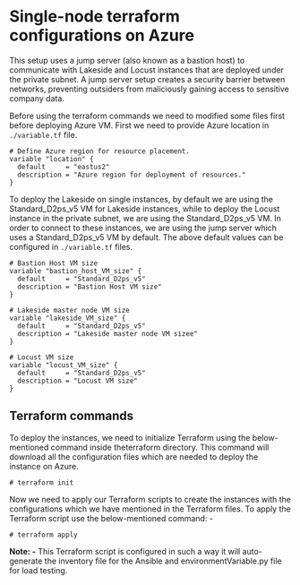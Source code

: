 # Single-node terraform configurations on Azure

This setup uses a jump server (also known as a bastion host) to communicate with Lakeside and Locust instances that are deployed under the private subnet. A jump server setup creates a security barrier between networks, preventing outsiders from maliciously gaining access to sensitive company data. 

Before using the terraform commands we need to modified some files first before deploying Azure VM. First we need to provide Azure location in ```./variable.tf``` file.

```
# Define Azure region for resource placement.
variable "location" {
  default     = "eastus2"
  description = "Azure region for deployment of resources."
}
```
To deploy the Lakeside on single instances, by default we are using the Standard_D2ps_v5 VM for Lakeside instances, while to deploy the Locust instance in the private subnet, we are using the Standard_D2ps_v5 VM. In order to connect to these instances, we are using the jump server which uses a Standard_D2ps_v5 VM by default. The above default values can be configured in ```./variable.tf``` files. 

```
# Bastion Host VM size
variable "bastion_host_VM_size" {
  default     = "Standard_D2ps_v5"
  description = "Bastion Host VM size"
}

# Lakeside master node VM size
variable "lakeside_VM_size" {
  default     = "Standard_D2ps_v5"
  description = "Lakeside master node VM sizee"
}

# Locust VM size
variable "locust_VM_size" {
  default     = "Standard_D2ps_v5"
  description = "Locust VM size"
}
```

## Terraform commands

To deploy the instances, we need to initialize Terraform using the below-mentioned command inside theterraform directory. This command will download all the configuration files which are needed to deploy the instance on Azure.
```
# terraform init
```

Now we need to apply our Terraform scripts to create the instances with the configurations which we have mentioned in the Terraform files. To apply the Terraform script use the below-mentioned command: -  

```
# terraform apply
```

**Note: -** This Terraform script is configured in such a way it will auto-generate the inventory file for the Ansible and environmentVariable.py file for load testing. 
